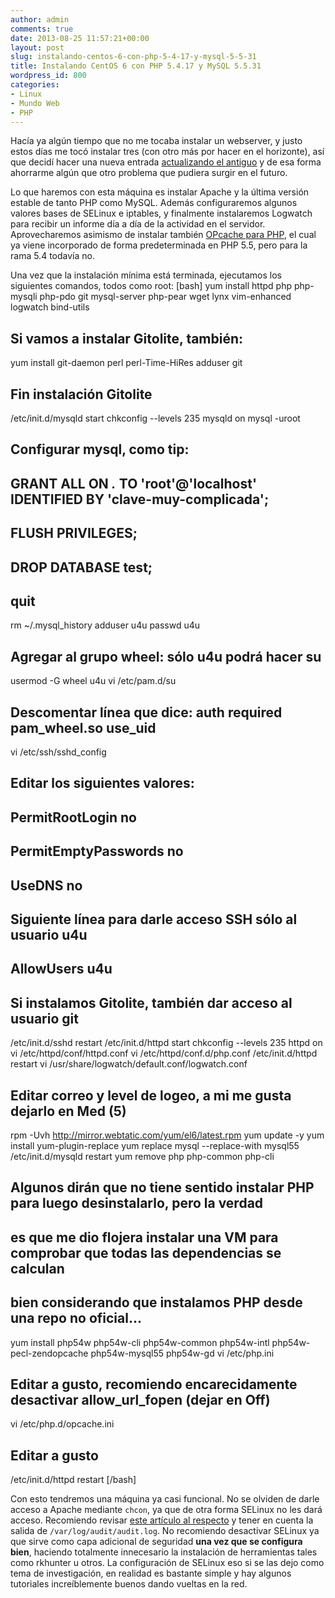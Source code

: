 ```yaml
---
author: admin
comments: true
date: 2013-08-25 11:57:21+00:00
layout: post
slug: instalando-centos-6-con-php-5-4-17-y-mysql-5-5-31
title: Instalando CentOS 6 con PHP 5.4.17 y MySQL 5.5.31
wordpress_id: 800
categories:
- Linux
- Mundo Web
- PHP
---
```


Hacía ya algún tiempo que no me tocaba instalar un webserver, y justo estos días me tocó instalar tres (con otro más por hacer en el horizonte), así que decidí hacer una nueva entrada [actualizando el antiguo](http://blog.unreal4u.com/2010/09/how-to-instalar-una-maquina-centos-con-php-5-3-3/) y de esa forma ahorrarme algún que otro problema que pudiera surgir en el futuro. 

Lo que haremos con esta máquina es instalar Apache y la última versión estable de tanto PHP como MySQL. Además configuraremos algunos valores bases de SELinux e iptables, y finalmente instalaremos Logwatch para recibir un informe día a día de la actividad en el servidor. Aprovecharemos asimismo de instalar también [OPcache para PHP](http://www.php.net/manual/en/intro.opcache.php), el cual ya viene incorporado de forma predeterminada en PHP 5.5, pero para la rama 5.4 todavía no.
<!-- more -->

Una vez que la instalación mínima está terminada, ejecutamos los siguientes comandos, todos como root:
[bash]
yum install httpd php php-mysqli php-pdo git mysql-server php-pear wget lynx vim-enhanced logwatch bind-utils
## Si vamos a instalar Gitolite, también: ##
yum install git-daemon perl perl-Time-HiRes
adduser git
## Fin instalación Gitolite ##
/etc/init.d/mysqld start
chkconfig --levels 235 mysqld on
mysql -uroot
## Configurar mysql, como tip: ##
## GRANT ALL ON *.* TO 'root'@'localhost' IDENTIFIED BY 'clave-muy-complicada'; ##
## FLUSH PRIVILEGES; ##
## DROP DATABASE test; ##
## quit ##
rm ~/.mysql_history
adduser u4u
passwd u4u
## Agregar al grupo wheel: sólo u4u podrá hacer su ##
usermod -G wheel u4u
vi /etc/pam.d/su
## Descomentar línea que dice: auth        required    pam_wheel.so use_uid ##
vi /etc/ssh/sshd_config
## Editar los siguientes valores: ##
## PermitRootLogin no ##
## PermitEmptyPasswords no ##
## UseDNS no ##
## Siguiente línea para darle acceso SSH sólo al usuario u4u ##
## AllowUsers u4u ##
## Si instalamos Gitolite, también dar acceso al usuario git ##
/etc/init.d/sshd restart
/etc/init.d/httpd start
chkconfig --levels 235 httpd on
vi /etc/httpd/conf/httpd.conf
vi /etc/httpd/conf.d/php.conf
/etc/init.d/httpd restart
vi /usr/share/logwatch/default.conf/logwatch.conf
## Editar correo y level de logeo, a mi me gusta dejarlo en Med (5) ##
rpm -Uvh http://mirror.webtatic.com/yum/el6/latest.rpm
yum update -y
yum install yum-plugin-replace
yum replace mysql --replace-with mysql55
/etc/init.d/mysqld restart
yum remove php php-common php-cli
## Algunos dirán que no tiene sentido instalar PHP para luego desinstalarlo, pero la verdad ##
## es que me dio flojera instalar una VM para comprobar que todas las dependencias se calculan ##
## bien considerando que instalamos PHP desde una repo no oficial... ##
yum install php54w php54w-cli php54w-common php54w-intl php54w-pecl-zendopcache php54w-mysql55 php54w-gd
vi /etc/php.ini
## Editar a gusto, recomiendo encarecidamente desactivar allow_url_fopen (dejar en Off) ##
vi /etc/php.d/opcache.ini
## Editar a gusto ##
/etc/init.d/httpd restart
[/bash]

Con esto tendremos una máquina ya casi funcional. No se olviden de darle acceso a Apache mediante `chcon`, ya que de otra forma SELinux no les dará acceso. Recomiendo revisar [este artículo al respecto](http://wiki.centos.org/HowTos/SELinux) y tener en cuenta la salida de `/var/log/audit/audit.log`. No recomiendo desactivar SELinux ya que sirve como capa adicional de seguridad **una vez que se configura bien**, haciendo totalmente innecesario la instalación de herramientas tales como rkhunter u otros.
La configuración de SELinux eso si se las dejo como tema de investigación, en realidad es bastante simple y hay algunos tutoriales increíblemente buenos dando vueltas en la red.

